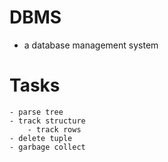 # DBMS
- a database management system

# Tasks
    - parse tree
    - track structure
        - track rows
    - delete tuple
    - garbage collect

